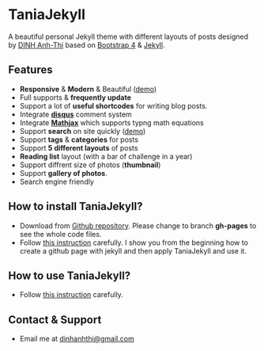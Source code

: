 # TaniaJekyll

A beautiful personal Jekyll theme with different layouts of posts designed by [DINH Anh-Thi](http://dinhanhthi.com "Anh Thi's personal site") based on [Bootstrap 4](https://getbootstrap.com/) & [Jekyll](https://jekyllrb.com/).

## Features

- **Responsive** & **Modern** & Beautiful ([demo](https://dinhanhthi.github.io/TaniaJekyll))
- Full supports & **frequently update**
- Support a lot of **useful shortcodes** for writing blog posts.
- Integrate **[disqus](http://disqus.com/)** comment system
- Integrate **[Mathjax](https://www.mathjax.org/)** which supports typng math equations
- Support **search** on site quickly ([demo](https://dinhanhthi.github.io/TaniaJekyll/search?q=kill))
- Support **tags** & **categories** for posts
- Support **5 different layouts** of posts
- **Reading list** layout (with a bar of challenge in a year)
- Support diffrent size of photos (**thumbnail**)
- Support **gallery of photos**.
- Search engine friendly

## How to install TaniaJekyll?

- Download from [Github repository](https://github.com/dinhanhthi/TaniaJekyll). Please change to branch **gh-pages** to see the whole code files.
- Follow [this instruction](https://dinhanhthi.github.io/TaniaJekyll/tutorial/how-to-install-taniajekyll "How to install TaniaJekyll") carefully. I show you from the beginning how to create a github page with jekyll and then apply TaniaJekyll and use it.

## How to use TaniaJekyll?

- Follow [this instruction](https://dinhanhthi.github.io/TaniaJekyll/tutorial/how-to-use-taniajekyll "How to useTaniaJekyll") carefully.

## Contact & Support
 
- Email me at [dinhanhthi@gmail.com](mailto:dinhanhthi@gmail.com)